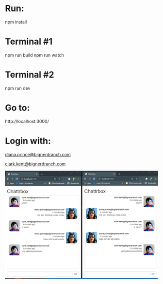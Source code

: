 # Run:
npm install

# Terminal #1
npm run build
npm run watch

# Terminal #2
npm run dev

# Go to:
http://localhost:3000/

# Login with:
diana.prince@bignerdranch.com

clark.kent@bignerdranch.com

![alt text](HW6.png)